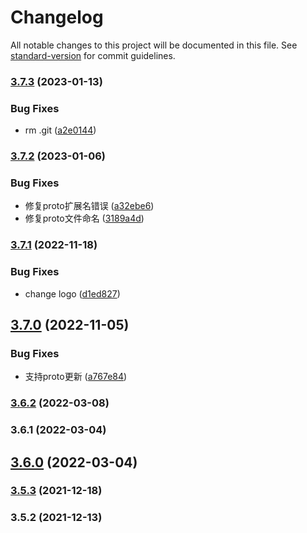 # Changelog

All notable changes to this project will be documented in this file. See [standard-version](https://github.com/conventional-changelog/standard-version) for commit guidelines.

### [3.7.3](https://github.com/koatty/koatty_cli/compare/v3.7.2...v3.7.3) (2023-01-13)


### Bug Fixes

* rm .git ([a2e0144](https://github.com/koatty/koatty_cli/commit/a2e0144d04f0e96f63b2a53a0adc02be05d15993))

### [3.7.2](https://github.com/koatty/koatty_cli/compare/v3.7.1...v3.7.2) (2023-01-06)


### Bug Fixes

* 修复proto扩展名错误 ([a32ebe6](https://github.com/koatty/koatty_cli/commit/a32ebe6cbba5d3d77a6a7b86d0ad41494aea00b0))
* 修复proto文件命名 ([3189a4d](https://github.com/koatty/koatty_cli/commit/3189a4d9203f910bda671bb68b06dfec1ccec509))

### [3.7.1](https://github.com/koatty/koatty_cli/compare/v3.7.0...v3.7.1) (2022-11-18)


### Bug Fixes

* change logo ([d1ed827](https://github.com/koatty/koatty_cli/commit/d1ed827cc4603cd410081907155e4c0fc726881e))

## [3.7.0](https://github.com/koatty/koatty_cli/compare/v3.6.2...v3.7.0) (2022-11-05)


### Bug Fixes

* 支持proto更新 ([a767e84](https://github.com/koatty/koatty_cli/commit/a767e8428d753cea507af40c62bb5067ab26ca8a))

### [3.6.2](https://github.com/koatty/koatty_cli/compare/v3.6.1...v3.6.2) (2022-03-08)

### 3.6.1 (2022-03-04)

## [3.6.0](https://github.com/koatty/koatty_cli/compare/v3.5.3...v3.6.0) (2022-03-04)

### [3.5.3](https://github.com/thinkkoa/koatty_cli/compare/v3.5.2...v3.5.3) (2021-12-18)

### 3.5.2 (2021-12-13)
